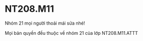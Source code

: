 # NT208.M11
Nhóm 21
mọi người thoải mái sửa nhé!







Mọi bản quyền đều thuộc về nhóm 21 của lớp NT208.M11.ATTT
